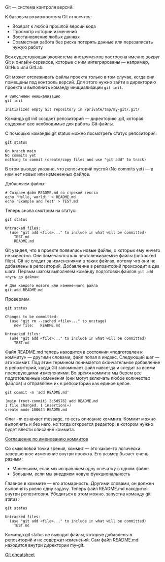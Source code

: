 Git — система контроля версий. 

К базовым возможностям Git относятся:
- Возврат к любой прошлой версии кода
- Просмотр истории изменений
- Восстановление любых данных
- Совместная работа без риска потерять данные или перезаписать чужую работу

Вся существующая экосистема инструментов построена именно вокруг Git и онлайн-сервисов, которые с ним интегрированы — например, GitHub или GitLab.

Git может отслеживать файлы проекта только в том случае, когда они помещены под контроль версий. Для этого нужно зайти в директорию проекта и выполнить команду инициализации `git init`.
```
# Выполняем инициализацию
git init

Initialized empty Git repository in /private/tmp/my-git/.git/
```
Команда git init создает репозиторий — директорию .git, которая содержит все необходимые для работы Git-файлы.

С помощью команды git status можно посмотреть статус репозитория:
```
git status

On branch main
No commits yet
nothing to commit (create/copy files and use "git add" to track)
```
В этом выводе указано, что репозиторий пустой (No commits yet) — в нем нет новых или измененных файлов.

Добавляем файлы:
```
# Создаем файл README.md со строкой текста
echo 'Hello, world!' > README.md
echo 'Example and Test' > TEST.md
```
Теперь снова смотрим на статус:
```
git status

Untracked files:
  (use "git add <file>..." to include in what will be committed)
    TEST.md
    README.md
```
Git увидел, что в проекте появились новые файлы, о которых ему ничего не известно. Они помечаются как неотслеживаемые файлы (untracked files).
Git не следит за изменениями в таких файлах, потому что они не добавлены в репозиторий.
Добавление в репозиторий происходит в два шага. 
Первым шагом выполняем команду подготовки файлов `git add <путь до файла>`:
```
# Для каждого нового или измененного файла
git add README.md
```
Проверяем
```
git status

Changes to be committed:
  (use "git rm --cached <file>..." to unstage)
    new file:   README.md

Untracked files:
  (use "git add <file>..." to include in what will be committed)
    TEST.md
```
Файл README.md теперь находится в состоянии «подготовлен к коммиту» — другими словами, файл попал в индекс.
Следующий шаг — это коммит. Под этим термином понимается окончательное добавление в репозиторий, когда Git запоминает файл навсегда и следит за всеми последующими изменениями.
Во время коммита мы берем все подготовленные изменения (они могут включать любое количество файлов) и отправляем их в репозиторий как единое целое.
```
git commit -m 'add README.md'

[main (root-commit) 3c5d976] add README.md
1 file changed, 1 insertion(+)
create mode 100644 README.md
```
Флаг -m означает message, то есть описание коммита. Коммит можно выполнять и без него, но тогда откроется редактор, в котором нужно будет ввести описание коммита.

[Соглашение по именованию коммитов](https://www.conventionalcommits.org/ru/v1.0.0/)

Со смысловой точки зрения, коммит — это какое-то логически завершенное изменение внутри проекта. Его размер бывает очень разным:
- Маленьким, если мы исправляем одну опечатку в одном файле
- Большим, если мы внедряем новую функциональность

Главное в коммите — его атомарность. Другими словами, он должен выполнять ровно одну задачу.
Теперь файл README.md находится внутри репозитория. Убедиться в этом можно, запустив команду git status:
```
git status

Untracked files:
  (use "git add <file>..." to include in what will be committed)
    TEST.md
```
Команда git status не выводит файлы, которые добавлены в репозиторий и не содержат изменений. Cам файл README.md находится внутри директории my-git.

[Git cheatsheet](https://about.gitlab.com/images/press/git-cheat-sheet.pdf)
